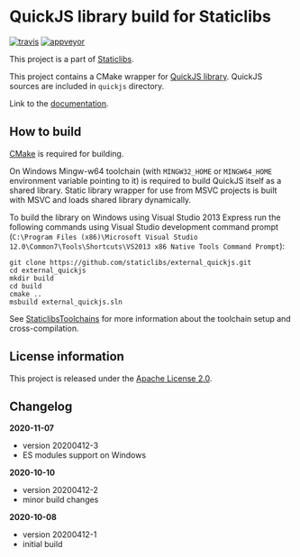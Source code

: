 QuickJS library build for Staticlibs
====================================

[![travis](https://travis-ci.org/staticlibs/external_quickjs.svg?branch=master)](https://travis-ci.org/staticlibs/external_quickjs)
[![appveyor](https://ci.appveyor.com/api/projects/status/github/staticlibs/external_quickjs?svg=true)](https://ci.appveyor.com/project/staticlibs/external-quickjs)

This project is a part of [Staticlibs](http://staticlibs.net/).

This project contains a CMake wrapper for [QuickJS library](https://bellard.org/quickjs/).
QuickJS sources are included in `quickjs` directory.

Link to the [documentation](https://bellard.org/quickjs/quickjs.html).

How to build
------------

[CMake](http://cmake.org/) is required for building.

On Windows Mingw-w64 toolchain (with `MINGW32_HOME` or `MINGW64_HOME` environment variable pointing to it)
is required to build QuickJS itself as a shared library. Static library wrapper for use from
MSVC projects is built with MSVC and loads shared library dynamically.

To build the library on Windows using Visual Studio 2013 Express run the following commands using
Visual Studio development command prompt 
(`C:\Program Files (x86)\Microsoft Visual Studio 12.0\Common7\Tools\Shortcuts\VS2013 x86 Native Tools Command Prompt`):

    git clone https://github.com/staticlibs/external_quickjs.git
    cd external_quickjs
    mkdir build
    cd build
    cmake ..
    msbuild external_quickjs.sln

See [StaticlibsToolchains](https://github.com/staticlibs/wiki/wiki/StaticlibsToolchains) for 
more information about the toolchain setup and cross-compilation.

License information
-------------------

This project is released under the [Apache License 2.0](http://www.apache.org/licenses/LICENSE-2.0).

Changelog
---------

**2020-11-07**

 * version 20200412-3
 * ES modules support on Windows

**2020-10-10**

 * version 20200412-2
 * minor build changes

**2020-10-08**

 * version 20200412-1
 * initial build
